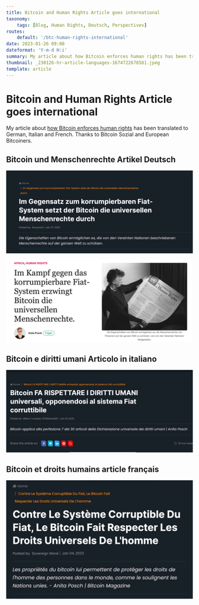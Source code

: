 ```yaml
---
title: Bitcoin and Human Rights Article goes international
taxonomy:
    tags: [Blog, Human Rights, Deutsch, Perspectives]
routes:
    default: '/btc-human-rights-international'
date: 2023-01-26 09:00
dateformat: 'Y-m-d H:i'
summary: My article about how Bitcoin enforces human rights has been translated to German and Italian.
thumbnail: _230126-hr-article-languages-1674722678581.jpeg
template: article
---
```


# Bitcoin and Human Rights Article goes international

My article about [how Bitcoin enforces human rights](/bitcoin-enforces-human-rights) has been translated to German, Italian and French. Thanks to Bitcoin Sozial and European Bitcoiners.

## Bitcoin und Menschenrechte Artikel Deutsch

[![Click for Deutsch, European Bitcoiners](_230126-Bitcoin-Menschenrechte-1.jpeg)](https://europeanbitcoiners.com/im-gegensatz-zum-korrumpierbaren-fiat-system-setzt-der-bitcoin-die-universellen-menschenrechte-durch/)

[![Click for Deutsch, Bitcoin Sozial](_230126-Bitcoin-Menschenrechte-2.jpeg)](https://bitcoinsozial.de/universal_human_rights/)

## Bitcoin e diritti umani Articolo in italiano

[![Click for Italiano](_230126-hr-article-languages-italiano.jpeg)](https://europeanbitcoiners.com/bitcoin-fa-rispettare-i-diritti-umani-universali-opponendosi-al-sistema-fiat-corruttibile/)

## Bitcoin et droits humains article français

[![Click for français](_230126-hr-article-languages-1675417346938.jpeg)](https://europeanbitcoiners.com/contre-le-systeme-corruptible-du-fiat-le-bitcoin-fait-respecter-les-droits-universels-de-lhomme/)